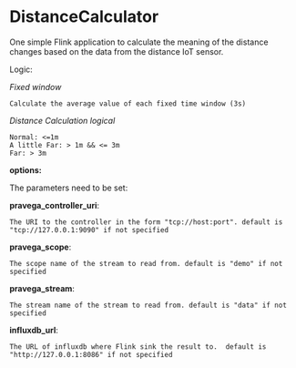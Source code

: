 # DistanceCalculator

One simple Flink application to calculate the meaning of the distance changes based on the data from the distance IoT sensor.

Logic:

_Fixed window_

    Calculate the average value of each fixed time window (3s)

_Distance Calculation logical_
    
    Normal: <=1m
    A little Far: > 1m && <= 3m
    Far: > 3m

**options:**

The parameters need to be set:

 **pravega_controller_uri**: 
    
    The URI to the controller in the form "tcp://host:port". default is "tcp://127.0.0.1:9090" if not specified
     
 **pravega_scope**: 
 
    The scope name of the stream to read from. default is "demo" if not specified
 
 **pravega_stream**:
 
    The stream name of the stream to read from. default is "data" if not specified
 
 **influxdb_url**:
 
    The URL of influxdb where Flink sink the result to.  default is "http://127.0.0.1:8086" if not specified